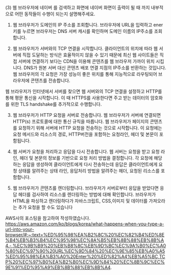 (3) 웹 브라우저에 네이버 를 검색하고 화면에 네이버 화면이 출력이 될 때 까지 내부적으로 어떤 동작들이 수행이 되는지 설명해주세요.
1. 웹 브라우저가 도메인의 IP 주소를 조회합니다.
브라우저에 URL을 입력하고 ener키를 누르면 브라우저는 DNS 서버 캐시를 확인하며 도메인 이름의 IP주소를 조회합니다.

2. 웹 브라우저가 서버와의 TCP 연결을 시작합니다.
클라이언트의 위치에 따라 웹 서버에 직접 도달하는 방식은 효율적이지 않을 수 있기 때문에 최신 웹 사이트들은 직접 서버에 연결하기 보다는 CDN을 이용해 콘텐츠를 웹 브라우저 가까이 위치 시킵니다.
DNS가 원본 서버 대신 콘텐츠 배포 연결 지점의 IP주소를 반환하는 것입니다.
웹 브라우저의 각 요청은 가장 성능이 좋은 위치를 통해 지능적으로 라우팅되어 브라우저에 콘텐츠를 전송합니다.

웹 브라우저가 인터넷에서 서버를 찾으면 웹 서버와의 TCP 연결을 설정하고 HTTP를 통해 평문 통신을 시작합니다. 이 때 HTTPS를 사용한다면 주고 받는 데이터의 암호화를 위한 TLS handshake를 추가적으로 수행합니다.

3. 웹 브라우저가 HTTP 요청을 서버로 전송합니다.
웹 브라우저가 서버에 연결되면 HTTP(s) 프로토콜에 대한 통신 규칙을 따릅니다.
웹 브라우저가 페이지의 콘텐츠를 요청하기 위해 서버에 HTTP 요청을 전송하는 것으로 시작합니다. 
이 요청에는 요청 메서드와 리소스의 경로, HTTP버전을 포함하는 요청라인, 헤더 및 본문이 포함됩니다.

4. 웹 서버가 요청을 처리하고 응답을 다시 전송합니다.
웹 서버는 요청을 받고 요청 라인, 헤더 및 본문의 정보를 기반으로 요청 처리 방법을 결정합니다.
각 요청에 해당하는 응답을 생성하여 클라이언트에게 다시 전송하는데 응답은 클라이언트에게 요청 상태를 알려주는 상태 라인, 응답처리 방법을 알려주는 헤더, 요청된 리소스를 포함합니다.

5. 웹 브라우저가 콘텐츠를 렌더링합니다.
브라우저가 서버로부터 응답을 받았다면 응답 헤더를 검사하여 리소스를 렌더링하는 방법에 대해 확인합니다.
브라우저가 HTML을 파싱하고 렌더링하다가 자바스크립트, CSS,이미지 및 데이터를 가져오라는 추가 요청을 할 수도 있습니다

AWS사의 포스팅을 참고하여 작성하였습니다. https://aws.amazon.com/ko/blogs/korea/what-happens-when-you-type-a-url-into-your-browser/#:~:text=%ED%95%98%EA%B2%8C%20%EC%82%B4%ED%8E%B4%EB%B3%B4%EC%95%98%EC%8A%B5%EB%8B%88%EB%8B%A4.-,%EC%9B%B9%20%EB%B8%8C%EB%9D%BC%EC%9A%B0%EC%A0%80%EC%97%90%20URL%EC%9D%84%20%EC%9E%85%EB%A0%A5%ED%95%98%EA%B3%A0%20Enter%20%ED%82%A4%EB%A5%BC,TCP%20%EC%97%B0%EA%B2%B0%EC%9D%84%20%EC%8B%9C%EC%9E%91%ED%95%A9%EB%8B%88%EB%8B%A4.
